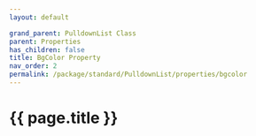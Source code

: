 ```yaml
---
layout: default

grand_parent: PulldownList Class
parent: Properties
has_children: false
title: BgColor Property
nav_order: 2
permalink: /package/standard/PulldownList/properties/bgcolor
---
```

# {{ page.title }}

